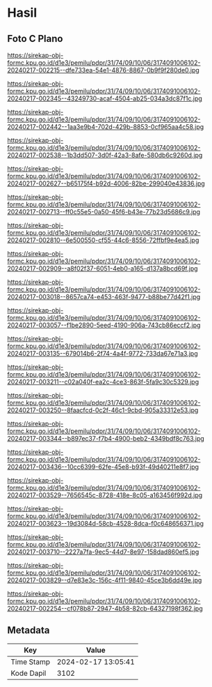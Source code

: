 # Hasil

## Foto C Plano

https://sirekap-obj-formc.kpu.go.id/d1e3/pemilu/pdpr/31/74/09/10/06/3174091006102-20240217-002215--dfe733ea-54e1-4876-8867-0b9f9f280de0.jpg

https://sirekap-obj-formc.kpu.go.id/d1e3/pemilu/pdpr/31/74/09/10/06/3174091006102-20240217-002345--43249730-acaf-4504-ab25-034a3dc87f1c.jpg

https://sirekap-obj-formc.kpu.go.id/d1e3/pemilu/pdpr/31/74/09/10/06/3174091006102-20240217-002442--1aa3e9b4-702d-429b-8853-0cf965aa4c58.jpg

https://sirekap-obj-formc.kpu.go.id/d1e3/pemilu/pdpr/31/74/09/10/06/3174091006102-20240217-002538--1b3dd507-3d0f-42a3-8afe-580db6c9260d.jpg

https://sirekap-obj-formc.kpu.go.id/d1e3/pemilu/pdpr/31/74/09/10/06/3174091006102-20240217-002627--b65175f4-b92d-4006-82be-299040e43836.jpg

https://sirekap-obj-formc.kpu.go.id/d1e3/pemilu/pdpr/31/74/09/10/06/3174091006102-20240217-002713--ff0c55e5-0a50-45f6-b43e-77b23d5686c9.jpg

https://sirekap-obj-formc.kpu.go.id/d1e3/pemilu/pdpr/31/74/09/10/06/3174091006102-20240217-002810--6e500550-cf55-44c6-8556-72ffbf9e4ea5.jpg

https://sirekap-obj-formc.kpu.go.id/d1e3/pemilu/pdpr/31/74/09/10/06/3174091006102-20240217-002909--a8f02f37-6051-4eb0-a165-d137a8bcd69f.jpg

https://sirekap-obj-formc.kpu.go.id/d1e3/pemilu/pdpr/31/74/09/10/06/3174091006102-20240217-003018--8657ca74-e453-463f-9477-b88be77d42f1.jpg

https://sirekap-obj-formc.kpu.go.id/d1e3/pemilu/pdpr/31/74/09/10/06/3174091006102-20240217-003057--f1be2890-5eed-4190-906a-743cb86eccf2.jpg

https://sirekap-obj-formc.kpu.go.id/d1e3/pemilu/pdpr/31/74/09/10/06/3174091006102-20240217-003135--679014b6-2f74-4a4f-9772-733da67e71a3.jpg

https://sirekap-obj-formc.kpu.go.id/d1e3/pemilu/pdpr/31/74/09/10/06/3174091006102-20240217-003211--c02a040f-ea2c-4ce3-863f-5fa9c30c5329.jpg

https://sirekap-obj-formc.kpu.go.id/d1e3/pemilu/pdpr/31/74/09/10/06/3174091006102-20240217-003250--8faacfcd-0c2f-46c1-9cbd-905a33312e53.jpg

https://sirekap-obj-formc.kpu.go.id/d1e3/pemilu/pdpr/31/74/09/10/06/3174091006102-20240217-003344--b897ec37-f7b4-4900-beb2-4349bdf8c763.jpg

https://sirekap-obj-formc.kpu.go.id/d1e3/pemilu/pdpr/31/74/09/10/06/3174091006102-20240217-003436--10cc6399-62fe-45e8-b93f-49d40211e8f7.jpg

https://sirekap-obj-formc.kpu.go.id/d1e3/pemilu/pdpr/31/74/09/10/06/3174091006102-20240217-003529--7656545c-8728-418e-8c05-a163456f992d.jpg

https://sirekap-obj-formc.kpu.go.id/d1e3/pemilu/pdpr/31/74/09/10/06/3174091006102-20240217-003623--19d3084d-58cb-4528-8dca-f0c648656371.jpg

https://sirekap-obj-formc.kpu.go.id/d1e3/pemilu/pdpr/31/74/09/10/06/3174091006102-20240217-003710--2227a7fa-9ec5-44d7-8e97-158dad860ef5.jpg

https://sirekap-obj-formc.kpu.go.id/d1e3/pemilu/pdpr/31/74/09/10/06/3174091006102-20240217-003829--d7e83e3c-156c-4f11-9840-45ce3b6dd49e.jpg

https://sirekap-obj-formc.kpu.go.id/d1e3/pemilu/pdpr/31/74/09/10/06/3174091006102-20240217-002254--cf078b87-2947-4b58-82cb-64327198f362.jpg


## Metadata

| Key        | Value               |
| ---------- | ------------------- |
| Time Stamp | 2024-02-17 13:05:41 |
| Kode Dapil | 3102                |



